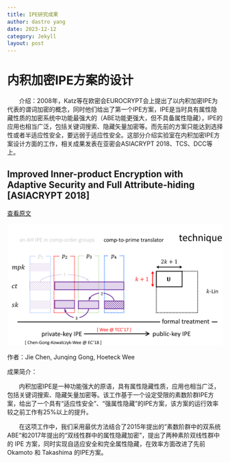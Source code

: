 ```yaml
---
title: IPE研究成果
author: dastro yang
date: 2023-12-12
category: Jekyll
layout: post
---
```


# 内积加密IPE方案的设计

&nbsp;&nbsp;&nbsp;&nbsp;&nbsp;&nbsp;&nbsp;介绍：2008年，Katz等在欧密会EUROCRYPT会上提出了以内积加密IPE为代表的谓词加密的概念，同时他们给出了第一个IPE方案，IPE是当时具有属性隐藏性质的加密系统中功能最强大的（ABE功能更强大，但不具备属性隐藏），IPE的应用也相当广泛，包括关键词搜索、隐藏矢量加密等。而先前的方案只能达到选择性或者半适应性安全，要远弱于适应性安全。这部分介绍实验室在内积加密IPE方案设计方面的工作，相关成果发表在亚密会ASIACRYPT 2018、TCS、DCC等上。

## Improved Inner-product Encryption with Adaptive Security and Full Attribute-hiding [ASIACRYPT 2018]

[查看原文](https://link.springer.com/chapter/10.1007/978-3-030-03329-3_23)

<img src="../assets/ipe2.png">

作者：Jie Chen, Junqing Gong, Hoeteck Wee

成果简介：

&nbsp;&nbsp;&nbsp;&nbsp;&nbsp;&nbsp;&nbsp;内积加密IPE是一种功能强大的原语，具有属性隐藏性质，应用也相当广泛，包括关键词搜索、隐藏矢量加密等。该工作基于一个设定受限的素数阶群IPE方案，给出了一个具有“适应性安全”、“强属性隐藏”的IPE方案，该方案的运行效率较之前工作有25%以上的提升。

&nbsp;&nbsp;&nbsp;&nbsp;&nbsp;&nbsp;&nbsp;在这项工作中，我们采用最优方法结合了2015年提出的”素数阶群中的双系统ABE“和2017年提出的“双线性群中的属性隐藏加密”，提出了两种素阶双线性群中的 IPE 方案，同时实现自适应安全和完全属性隐藏，在效率方面改进了先前 Okamoto 和 Takashima 的IPE方案。
